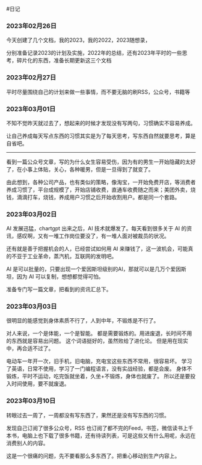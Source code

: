 #日记

### 2023年02月26日

今天创建了几个文档，我的2023，我的2022，2023随想录，

分别准备记录2023的计划及实施，2022年的总结，还有2023年平时的一些思考，碎片化的东西，准备长期更新这三个文档

### 2023年02月27日

平时尽量围绕自己的计划来做一些事情，而不要无脑的刷RSS，公众号，书籍等


### 2023年03月01日

不知不觉昨天就过去了，想起来的时候才发现没有写两句，习惯确实不容易养成。

让自己养成每天写点东西的习惯其实是为了每天思考，写东西自然就要思考，算是自省吧。

---

看到一篇公众号文章，写的为什么女生容易受伤，因为有的男生一开始隐藏的太好了，在小事上体贴，关心，各种暖男，但是一旦得到了就变了。

由此想到，各种公司产品，也有类似的策略，像淘宝，一开始免费开店，等消费者养成习惯了，平台成规模了，开始店铺收费，直通车收费随之而来；美团外卖，烧钱，滴滴打车，烧钱，养成用户习惯之后开始收割用户。都是同一个套路。


### 2023年03月02日

AI 发展迅猛，chartgpt 出来之后，AI 技术就爆发了。每天看到很多关于 AI 的资讯，感叹啊，又有一堆工作岗位要没了，有一堆人面对被裁员的状况。

还有就是善于把握机会的人，已经尝试如何用 AI 来赚钱了，这一波机会，可能真的不亚于工业革命，蒸汽机，互联网的发明吧。

AI 是可以批量的，只要出现一个爱因斯坦级别的AI，那就可以是几万个爱因斯坦，因为 AI 可以复制，想想都觉得可怕。

准备专门写一篇文章，把看到的资讯汇总下。

### 2023年03月03日

很明显的能感觉到身体素质不行了，人到中年，不锻炼是不行了。

对人来说，一个是体能，一个是智能。
都是需要锻炼的。用进废退，长时间不用的东西就是容易出问题。
这个词语挺好的，虽然败给了进化论。
但是用在现实中，再合适不过了。

电动车一年开一次，旧手机，旧电脑，充电宝这些东西不常用，很容易坏。
学习了英语，日常不使用，学习了一门编程语言，没有实战经验，都是会废。
身体不锻炼，平时不运动，吃完饭就坐着，久坐+不锻炼，身体也就废了。
所以还是要投入时间使用，要不就废退。


### 2023年03月10日

转眼过去一周了，一周都没有写东西了，果然还是没有写东西的习惯。

发现自己订阅了很多公众号，RSS 也订阅了都不完的Feed，书签，微信读书上千本书，电脑上也下载了很多书籍，还有待读列表，可是这些又有什么用呢，永远在消费别人的内容。

这是一个很痛的问题，先不要看那么多东西了。把重心移动到生产内容上。

